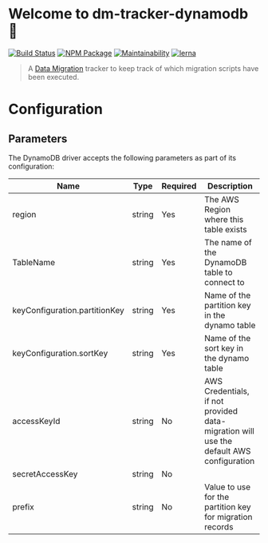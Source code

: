 # Welcome to dm-tracker-dynamodb 👋

[![Build Status](https://travis-ci.org/theBenForce/data-migration.svg?branch=master)](https://travis-ci.org/theBenForce/data-migration)
[![NPM Package](https://img.shields.io/npm/v/dm-tracker-dynamodb)](https://www.npmjs.com/package/dm-tracker-dynamodb)
[![Maintainability](https://api.codeclimate.com/v1/badges/89a0c1976c9b89979635/maintainability)](https://codeclimate.com/github/theBenForce/data-migration/maintainability)
[![lerna](https://img.shields.io/badge/maintained%20with-lerna-cc00ff.svg)](https://lerna.js.org/)

> A [Data Migration](https://www.npmjs.com/package/data-migration) tracker to keep track of which migration scripts have been executed.

# Configuration

## Parameters

The DynamoDB driver accepts the following parameters as part of its configuration:

| Name                          | Type   | Required | Description                                                                            |
| ----------------------------- | ------ | -------- | -------------------------------------------------------------------------------------- |
| region                        | string | Yes      | The AWS Region where this table exists                                                 |
| TableName                     | string | Yes      | The name of the DynamoDB table to connect to                                           |
| keyConfiguration.partitionKey | string | Yes      | Name of the partition key in the dynamo table                                          |
| keyConfiguration.sortKey      | string | Yes      | Name of the sort key in the dynamo table                                               |
| accessKeyId                   | string | No       | AWS Credentials, if not provided data-migration will use the default AWS configuration |
| secretAccessKey               | string | No       |                                                                                        |
| prefix                        | string | No       | Value to use for the partition key for migration records                               |
